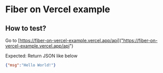 # Fiber on Vercel example

## How to test?

Go to [https://fiber-on-vercel-example.vercel.app/api]("https://fiber-on-vercel-example.vercel.app/api")

Expected: Return JSON like below

```json
{"msg":"Hello World!"}
```
